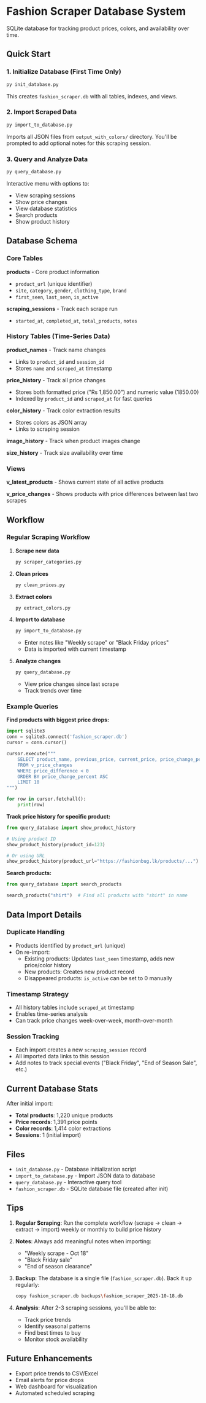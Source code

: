 # Fashion Scraper Database System

SQLite database for tracking product prices, colors, and availability over time.

## Quick Start

### 1. Initialize Database (First Time Only)
```bash
py init_database.py
```

This creates `fashion_scraper.db` with all tables, indexes, and views.

### 2. Import Scraped Data
```bash
py import_to_database.py
```

Imports all JSON files from `output_with_colors/` directory. You'll be prompted to add optional notes for this scraping session.

### 3. Query and Analyze Data
```bash
py query_database.py
```

Interactive menu with options to:
- View scraping sessions
- Show price changes
- View database statistics
- Search products
- Show product history

## Database Schema

### Core Tables

**products** - Core product information
- `product_url` (unique identifier)
- `site`, `category`, `gender`, `clothing_type`, `brand`
- `first_seen`, `last_seen`, `is_active`

**scraping_sessions** - Track each scrape run
- `started_at`, `completed_at`, `total_products`, `notes`

### History Tables (Time-Series Data)

**product_names** - Track name changes
- Links to `product_id` and `session_id`
- Stores `name` and `scraped_at` timestamp

**price_history** - Track all price changes
- Stores both formatted price ("Rs 1,850.00") and numeric value (1850.00)
- Indexed by `product_id` and `scraped_at` for fast queries

**color_history** - Track color extraction results
- Stores colors as JSON array
- Links to scraping session

**image_history** - Track when product images change

**size_history** - Track size availability over time

### Views

**v_latest_products** - Shows current state of all active products

**v_price_changes** - Shows products with price differences between last two scrapes

## Workflow

### Regular Scraping Workflow

1. **Scrape new data**
   ```bash
   py scraper_categories.py
   ```

2. **Clean prices**
   ```bash
   py clean_prices.py
   ```

3. **Extract colors**
   ```bash
   py extract_colors.py
   ```

4. **Import to database**
   ```bash
   py import_to_database.py
   ```
   - Enter notes like "Weekly scrape" or "Black Friday prices"
   - Data is imported with current timestamp

5. **Analyze changes**
   ```bash
   py query_database.py
   ```
   - View price changes since last scrape
   - Track trends over time

### Example Queries

**Find products with biggest price drops:**
```python
import sqlite3
conn = sqlite3.connect('fashion_scraper.db')
cursor = conn.cursor()

cursor.execute("""
    SELECT product_name, previous_price, current_price, price_change_percent
    FROM v_price_changes
    WHERE price_difference < 0
    ORDER BY price_change_percent ASC
    LIMIT 10
""")

for row in cursor.fetchall():
    print(row)
```

**Track price history for specific product:**
```python
from query_database import show_product_history

# Using product ID
show_product_history(product_id=123)

# Or using URL
show_product_history(product_url="https://fashionbug.lk/products/...")
```

**Search products:**
```python
from query_database import search_products

search_products("shirt")  # Find all products with "shirt" in name
```

## Data Import Details

### Duplicate Handling
- Products identified by `product_url` (unique)
- On re-import:
  - Existing products: Updates `last_seen` timestamp, adds new price/color history
  - New products: Creates new product record
  - Disappeared products: `is_active` can be set to 0 manually

### Timestamp Strategy
- All history tables include `scraped_at` timestamp
- Enables time-series analysis
- Can track price changes week-over-week, month-over-month

### Session Tracking
- Each import creates a new `scraping_session` record
- All imported data links to this session
- Add notes to track special events ("Black Friday", "End of Season Sale", etc.)

## Current Database Stats

After initial import:
- **Total products**: 1,220 unique products
- **Price records**: 1,391 price points
- **Color records**: 1,414 color extractions
- **Sessions**: 1 (initial import)

## Files

- `init_database.py` - Database initialization script
- `import_to_database.py` - Import JSON data to database
- `query_database.py` - Interactive query tool
- `fashion_scraper.db` - SQLite database file (created after init)

## Tips

1. **Regular Scraping**: Run the complete workflow (scrape → clean → extract → import) weekly or monthly to build price history

2. **Notes**: Always add meaningful notes when importing:
   - "Weekly scrape - Oct 18"
   - "Black Friday sale"
   - "End of season clearance"

3. **Backup**: The database is a single file (`fashion_scraper.db`). Back it up regularly:
   ```bash
   copy fashion_scraper.db backups\fashion_scraper_2025-10-18.db
   ```

4. **Analysis**: After 2-3 scraping sessions, you'll be able to:
   - Track price trends
   - Identify seasonal patterns
   - Find best times to buy
   - Monitor stock availability

## Future Enhancements

- Export price trends to CSV/Excel
- Email alerts for price drops
- Web dashboard for visualization
- Automated scheduled scraping
